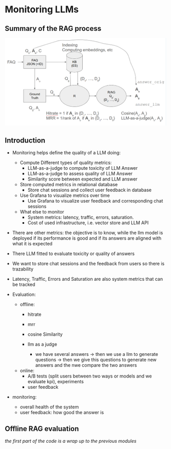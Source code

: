 # Monitoring LLMs
## Summary of the RAG process
![alt text](351707115-0c5e932b-4fca-4d51-8b1c-93f4600861dc.png)
## Introduction

- Monitoring helps define the quality of a LLM doing:
  - Compute Different types of quality metrics:
      - LLM-as-a-judge to compute toxicity of LLM Answer
      - LLM-as-a-judge to assess quality of LLM Answer
      - Similarity score between expected and LLM answer
  - Store computed metrics in relational database
      - Store chat sessions and collect user feedback in database
  - Use Grafana to visualize metrics over time
      - Use Grafana to visualize user feedback and corresponding chat sessions
  - What else to monitor
      - System metrics: latency, traffic, errors, saturation.
      - Cost of used infrastructure, i.e. vector store and LLM API
- There are other metrics: the objective is to know, while the llm model is deployed if its performance is good and if its answers are aligned with what it is expected
- There LLM fitted to evaluate toxicity or quality of answers
- We want to store chat sessions and the feedback from users so there is trazability
- Latency, Traffic, Errors and Saturation are also system metrics that can be tracked

- Evaluation:
  - offline:
    - hitrate
    - mrr
    - cosine Similarity
    - llm as a judge
      
      - we have several answers -> then we use a llm to generate questions -> then we give this questions to generate new answers and the nwe compare the two answers
  - online:
    - A/B tests (split users between two ways or models and we evaluate kpi), experiments
    - user feedback
- monitoring: 
  - overall health of the system
  - user feedback: how good the answer is 

## Offline RAG evaluation

*the first part of the code is a wrap up to the previous modules*


